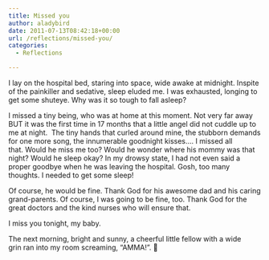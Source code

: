 ```yaml
---
title: Missed you
author: aladybird
date: 2011-07-13T08:42:18+00:00
url: /reflections/missed-you/
categories:
  - Reflections

---
```

<p style="text-align:left;">
  I lay on the hospital bed, staring into space, wide awake at midnight. Inspite of the painkiller and sedative, sleep eluded me. I was exhausted, longing to get some shuteye. Why was it so tough to fall asleep?
</p>

<p style="text-align:left;">
  I missed a tiny being, who was at home at this moment. Not very far away BUT it was the first time in 17 months that a little angel did not cuddle up to me at night.  The tiny hands that curled around mine, the stubborn demands for one more song, the innumerable goodnight kisses&#8230;. I missed all that. Would he miss me too? Would he wonder where his mommy was that night? Would he sleep okay? In my drowsy state, I had not even said a proper goodbye when he was leaving the hospital. Gosh, too many thoughts. I needed to get some sleep!
</p>

<p style="text-align:left;">
  Of course, he would be fine. Thank God for his awesome dad and his caring grand-parents. Of course, I was going to be fine, too. Thank God for the great doctors and the kind nurses who will ensure that.
</p>

<p style="text-align:left;">
  I miss you tonight, my baby.
</p>

<p style="text-align:left;">
  The next morning, bright and sunny, a cheerful little fellow with a wide grin ran into my room screaming, &#8220;AMMA!&#8221;. 🙂
</p>